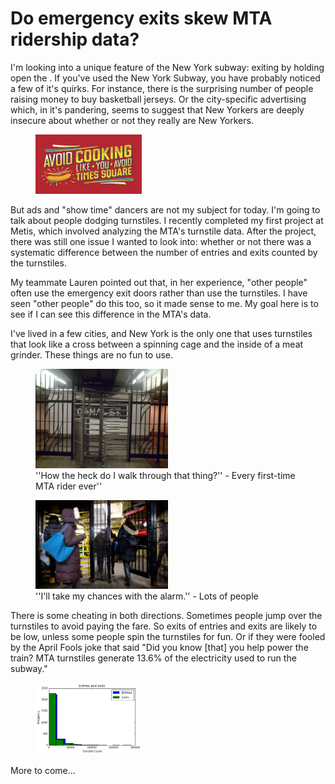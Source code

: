 # Do emergency exits skew MTA ridership data?

I'm looking into a unique feature of the New York subway: exiting by holding open the .
If you've used the New York Subway, you have probably noticed a few of it's quirks.  For instance, there is the surprising number of people raising money to buy basketball jerseys.  Or the city-specific advertising which, in it's pandering, seems to suggest that New Yorkers are deeply insecure about whether or not they really are New Yorkers.  

<figure>
<img src="../images/MTA/nyeats.jpg" width="40%" alt="''It's ok, you really do belong here'' coos this ad. Do you feel reassured?">
</figure>

But ads and "show time" dancers are not my subject for today.  I'm going to talk about people dodging turnstiles. I recently completed my first project at Metis, which involved analyzing the MTA's turnstile data.  After the project, there was still one issue I wanted to look into: whether or not there was a systematic difference between the number of entries and exits counted by the turnstiles.

My teammate Lauren pointed out that, in her experience, "other people" often use the emergency exit doors rather than use the turnstiles. I have seen "other people" do this too, so it made sense to me. My goal here is to see if I can see this difference in the MTA's data.

I've lived in a few cities, and New York is the only one that uses turnstiles that look like a cross between a spinning cage and the inside of a meat grinder. These things are no fun to use.
<figure>
<img src="../images/MTA/turnstile.jpg" width="50%" alt="''How the heck do I walk through that thing?'' - Every first-time MTA rider ever''">
<figcaption>''How the heck do I walk through that thing?'' - Every first-time MTA rider ever''</figcaption>
</figure>
<figure>
<img src="../images/MTA/exit.jpg" width="50%" alt="''I'll take my chances with the alarm.'' - Lots of people">
<figcaption>''I'll take my chances with the alarm.'' - Lots of people</figcaption>
</figure>

There is some cheating in both directions.  Sometimes people jump over the turnstiles to avoid paying the fare.  So exits of entries and exits are likely to be low, unless some people spin the turnstiles for fun.  Or if they were fooled by the April Fools joke that said "Did you know [that] you help power the train? MTA turnstiles generate 13.6% of the electricity used to run the subway."

<figure>
<img src="../images/MTA/entry_exit_hist.png" width="40%" alt="Herstogram">
</figure>


More to come...